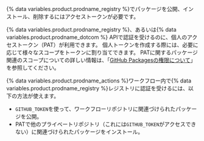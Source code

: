 {% data variables.product.prodname_registry %}でパッケージを公開、インストール、削除するにはアクセストークンが必要です。

{% data variables.product.prodname_registry %}、あるいは{% data variables.product.prodname_dotcom %} APIで認証を受けるのに、個人のアクセストークン（PAT）が利用できます。 個人トークンを作成する際には、必要に応じて様々なスコープをトークンに割り当てできます。 PATに関するパッケージ関連のスコープについての詳しい情報は、「[GitHub Packagesの権限について](/packages/learn-github-packages/about-permissions-for-github-packages#about-scopes-and-permissions-for-package-registries)」を参照してください。

{% data variables.product.prodname_actions %}ワークフロー内で{% data variables.product.prodname_registry %}レジストリに認証を受けるには、以下の方法が使えます。
- `GITHUB_TOKEN`を使って、ワークフローリポジトリに関連づけられたパッケージを公開。
- PATで他のプライベートリポジトリ（これには`GITHUB_TOKEN`がアクセスできない）に関連づけられたパッケージをインストール。